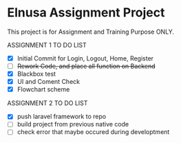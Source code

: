 # Elnusa Assignment Project

This project is for Assignment and Training Purpose ONLY.

ASSIGNMENT 1 TO DO LIST 
- [x] Initial Commit for Login, Logout, Home, Register
- [ ] ~~Rework Code, and place all function on Backend~~
- [x] Blackbox test
- [x] UI and Coment Check
- [x] Flowchart scheme

ASSIGNMENT 2 TO DO LIST 
- [x] push laravel framework to repo
- [ ] build project from previous native code
- [ ] check error that maybe occured during developtment